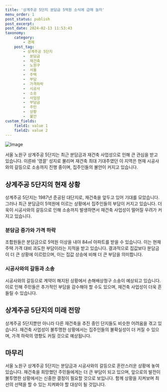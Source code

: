 ```yaml
---
title: '상계주공 5단지 분담금 5억원 소식에 급매 늘자'
menu_order: 1
post_status: publish
post_excerpt: 
post_date: 2024-02-13 11:53:43
taxonomy:
    category:
        - 경제
    post_tag:
        - 상계주공 5단지
        -  분담금
        -  재건축
        -  노원구
        -  서울
        -  주택
        -  부담
        -  가격하락
        -  시공사
        -  소송
        -  사업성
        -  부담금
        -  주민
        -  상황
        -  불안
custom_fields:
    field1: value 1
    field2: value 2
---
```


![Image](https://imgnews.pstatic.net/image/015/2024/02/13/0004947532_001_20240213080208891.jpg?type=w647)

서울 노원구 상계주공 5단지는 최근 분담금과 재건축 사업성으로 인해 큰 관심을 받고 있습니다. 이른바 '영끌' 성지로 불리며 재건축 최대 기대주였던 이 지역은 현재 시공사와의 갈등으로 소송까지 진행 중이며, 집주인들의 불안이 커지고 있습니다.
## 상계주공 5단지의 현재 상황
상계주공 5단지는 1987년 준공된 대단지로, 재건축을 앞두고 있어 기대를 모았습니다. 그러나 최근 분담금이 5억원에 이르는 상황에서 집주인들의 부담이 커지고 있습니다. 더욱이 시공사와의 갈등으로 인해 소송까지 발생하면서 재건축 사업성이 떨어질 우려가 커지고 있습니다.
### 분담금 증가와 가격 하락
조합원들은 분담금으로 5억원 이상을 내야 84㎡ 아파트를 받을 수 있습니다. 이는 현재 주택 가격 대비 과도한 부담이라는 지적을 받고 있습니다. 결과적으로 집값보다 분담금이 더 큰 상황에 이르렀으며, 이는 집값 상승에 비해 더 큰 부담을 의미합니다.
### 시공사와의 갈등과 소송
시공사와의 갈등으로 계약이 해지된 상황에서 손해배상청구 소송이 예상되고 있습니다. 이로 인해 주민들은 추가적인 부담을 감수해야 할 수도 있으며, 재건축 사업성이 더욱 흔들릴 수 있습니다.
## 상계주공 5단지의 미래 전망
상계주공 5단지뿐만 아니라 다른 재건축을 추진 중인 단지들도 비슷한 어려움을 겪고 있습니다. 재건축 사업성이 불투명한 상황에서는 집주인들의 불확실성이 더 커질 수 있으며, 가격 하락의 영향도 커질 것으로 예상됩니다.
## 마무리
서울 노원구 상계주공 5단지는 분담금과 시공사와의 갈등으로 혼란스러운 상황에 놓여 있습니다. 재건축을 희망했던 주민들에게는 더 큰 부담이 되고 있으며, 앞으로의 발전이 불투명한 상황에서는 신중한 결정이 필요할 것으로 보입니다. 함께 상황을 지켜보며 최선의 선택을 할 수 있는 지켜봐야 할 대상이 될 것입니다.
